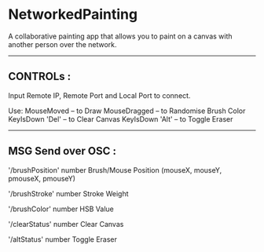 # NetworkedPainting
A collaborative painting app that allows you to paint on a canvas with another person over the network.

------------------
CONTROLs :
------------------

Input Remote IP, Remote Port and Local Port to connect.

Use:
MouseMoved – to Draw
MouseDragged – to Randomise Brush Color
KeyIsDown 'Del' – to Clear Canvas
KeyIsDown 'Alt' – to Toggle Eraser

------------------
MSG Send over OSC :
------------------

'/brushPosition' number
Brush/Mouse Position (mouseX, mouseY, pmouseX, pmouseY)

'/brushStroke' number
Stroke Weight

'/brushColor' number
HSB Value

'/clearStatus' number
Clear Canvas

'/altStatus' number
Toggle Eraser

